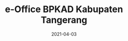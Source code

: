 ---
title: e-Office BPKAD Kabupaten Tangerang
# projectLink: https://spoker.sznm.dev/intro
# repoLink: https://github.com/sozonome/spoker
description: e-Office BPKAD Kabupaten Tangerang Mobile App.
date: "2021-04-03"
icon: "/app_icons/e-Office-bpkad-kab-tng.png"
# thumbnail: "/app_preview/spoker.png"
# thumbnailDark: "/app_preview/public-apis-dark.png"
# highlight: true
# featured: true
# sznmApps: true
appStoreLink:
playStoreLink: 
stacks: 
  - ionic
  - react
---